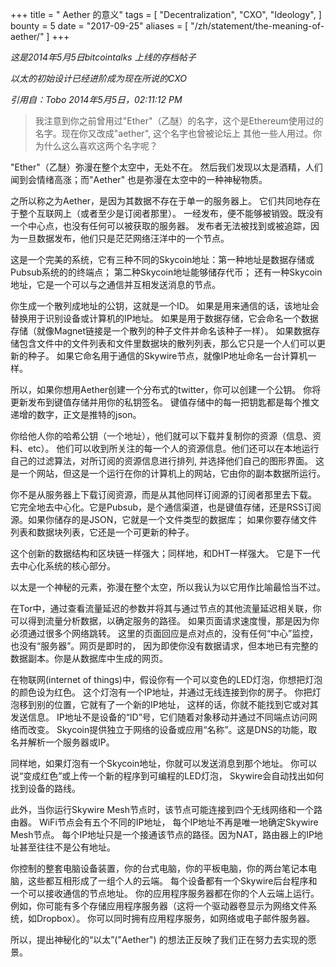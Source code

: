 +++
title = " Aether 的意义"
tags = [
    "Decentralization",
    "CXO",
    "Ideology",
]
bounty = 5
date = "2017-09-25"
aliases = [
	"/zh/statement/the-meaning-of-aether/"
]
+++


*这是2014年5月5日bitcointalks 上线的存档帖子*

*以太的初始设计已经进阶成为现在所说的CXO*

*引用自：Tobo 2014年5月5日，02:11:12 PM*
>我注意到你之前曾用过"Ether"（乙醚）的名字，这个是Ethereum使用过的名字。现在你又改成"aether", 这个名字也曾被论坛上
其他一些人用过。你为什么这么喜欢这两个名字呢？

"Ether"（乙醚）弥漫在整个太空中，无处不在。
然后我们发现以太是酒精，人们闻到会情绪高涨；而"Aether" 也是弥漫在太空中的一种神秘物质。

之所以称之为Aether，是因为其数据不存在于单一的服务器上。
它们共同地存在于整个互联网上（或者至少是订阅者那里）。
一经发布，便不能够被销毁。既没有一个中心点，也没有任何可以被获取的服务器。
发布者无法被找到或被追踪，因为一旦数据发布，他们只是茫茫网络汪洋中的一个节点。


这是一个完美的系统，它有三种不同的Skycoin地址：第一种地址是数据存储或Pubsub系统的的终端点；
第二种Skycoin地址能够储存代币；
还有一种Skycoin地址，它是一个可以与之通信并互相发送消息的节点。


你生成一个散列成地址的公钥，这就是一个ID。
如果是用来通信的话，该地址会替换用于识别设备或计算机的IP地址。
如果是用于数据存储，它会命名一个数据存储（就像Magnet链接是一个散列的种子文件并命名该种子一样）。
如果数据存储包含文件中的文件列表和文件里数据块的散列列表，那么它只是一个人们可以更新的种子。
如果它命名用于通信的Skywire节点，就像IP地址命名一台计算机一样。


所以，如果你想用Aether创建一个分布式的twitter，你可以创建一个公钥。
你将更新发布到键值存储并用你的私钥签名。
键值存储中的每一把钥匙都是每个推文递增的数字，正文是推特的json。


你给他人你的哈希公钥（一个地址），他们就可以下载并复制你的资源（信息、资料、etc）。
他们可以收到所关注的每一个人的资源信息。他们还可以在本地运行自己的过滤算法，对所订阅的资源信息进行排列, 并选择他们自己的图形界面。
这是一个网站，但这是一个运行在你的计算机上的网站，它由你的副本数据所运行。


你不是从服务器上下载订阅资源，而是从其他同样订阅源的订阅者那里去下载。
它完全地去中心化。它是Pubsub，是个通信渠道，也是键值存储，还是RSS订阅源。如果你储存的是JSON，它就是一个文件类型的数据库；
如果你要存储文件列表和数据块列表，它还是一个可更新的种子。


这个创新的数据结构和区块链一样强大；同样地，和DHT一样强大。
它是下一代去中心化系统的核心部分。

以太是一个神秘的元素，弥漫在整个太空，所以我认为以它用作比喻最恰当不过。

在Tor中，通过查看流量延迟的参数并将其与通过节点的其他流量延迟相关联，你可以得到流量分析数据，以确定服务的路径。
如果页面请求速度慢，那是因为你必须通过很多个网络跳转。
这里的页面回应是点对点的，没有任何“中心”监控，也没有“服务器”。网页是即时的，
因为即使你没有数据请求，但本地已有完整的数据副本。你是从数据库中生成的网页。


在物联网(internet of things)中，假设你有一个可以变色的LED灯泡，你想把灯泡的颜色设为红色。
这个灯泡有一个IP地址，并通过无线连接到你的房子。
你把灯泡移到别的位置，它就有了一个新的IP地址，
这样的话，你就不能找到它或对其发送信息。
IP地址不是设备的“ID”号，它们随着对象移动并通过不同端点访问网络而改变。
Skycoin提供独立于网络的设备或应用“名称”。这是DNS的功能，取名并解析一个服务器或IP。


同样地，如果灯泡有一个Skycoin地址，你就可以发送消息到那个地址。
你可以说“变成红色”或上传一个新的程序到可编程的LED灯泡，
Skywire会自动找出如何找到设备的路线。

此外，当你运行Skywire Mesh节点时，该节点可能连接到四个无线网络和一个路由器。
WiFi节点会有五个不同的IP地址， 每个IP地址不再是唯一地确定Skywire Mesh节点。
每个IP地址只是一个接通该节点的路径。因为NAT，路由器上的IP地址甚至往往不是公有地址。


你控制的整套电脑设备装置，你的台式电脑，你的平板电脑，你的两台笔记本电脑，这些都互相形成了一组个人的云端。
每个设备都有一个Skywire后台程序和一个可以接收通信的节点地址。
你的应用程序服务器都在你的个人云端上运行。
例如，你可能有多个存储应用程序服务器（这将一个驱动器卷显示为网络文件系统，如Dropbox）。
你可以同时拥有应用程序服务，如网络或电子邮件服务器。


所以，提出神秘化的“以太”("Aether") 的想法正反映了我们正在努力去实现的愿景。
